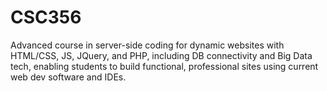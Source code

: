 # CSC356
Advanced course in server-side coding for dynamic websites with HTML/CSS, JS, JQuery, and PHP, including DB connectivity and Big Data tech, enabling students to build functional, professional sites using current web dev software and IDEs.
